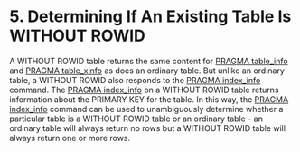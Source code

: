 # 5\. Determining If An Existing Table Is WITHOUT ROWID


A WITHOUT ROWID table returns the same content for
[PRAGMA table\_info](pragma.html#pragma_table_info) and [PRAGMA table\_xinfo](pragma.html#pragma_table_xinfo) as does an ordinary
table. But unlike an ordinary table, a WITHOUT ROWID also
responds to the [PRAGMA index\_info](pragma.html#pragma_index_info) command. The [PRAGMA index\_info](pragma.html#pragma_index_info)
on a WITHOUT ROWID table returns information about the PRIMARY KEY
for the table. In this way, the [PRAGMA index\_info](pragma.html#pragma_index_info) command can be
used to unambiguously determine whether a particular table is a
WITHOUT ROWID table or an ordinary table \- an ordinary table will
always return no rows but a WITHOUT ROWID table will always return
one or more rows.



